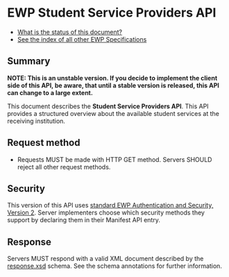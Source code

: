 EWP Student Service Providers API
=================================

* [What is the status of this document?][statuses]
* [See the index of all other EWP Specifications][develhub]


Summary
-------

**NOTE: This is an unstable version.
If you decide to implement the client side of this API, be aware,
that until a stable version is released, this API can change to a large extent.**

This document describes the **Student Service Providers API**. This API provides
a structured overview about the available student services at the receiving institution.


Request method
--------------

 * Requests MUST be made with HTTP GET method. Servers SHOULD reject all other request methods.


Security
--------

This version of this API uses [standard EWP Authentication and Security, Version 2][sec-v2].
Server implementers choose which security methods they support by declaring them in their Manifest API entry.


Response
--------

Servers MUST respond with a valid XML document described by the
[response.xsd](response.xsd) schema. See the schema annotations for further
information.



[develhub]: http://developers.erasmuswithoutpaper.eu/
[sec-v2]: https://github.com/erasmus-without-paper/ewp-specs-sec-intro/tree/stable-v2
[statuses]: https://github.com/erasmus-without-paper/ewp-specs-management#statuses
